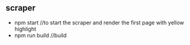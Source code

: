 ## scraper

- npm start //to start the scraper and render the first page with yellow highlight 
- npm run build //build